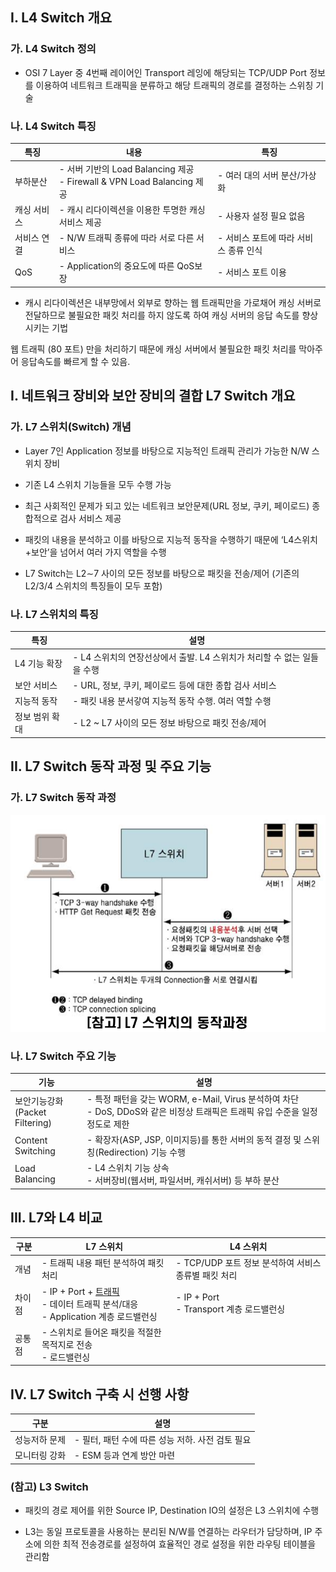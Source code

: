 ## I. L4 Switch 개요

### 가. L4 Switch 정의
- OSI 7 Layer 중 4번째 레이어인 Transport 레잉에 해당되는 TCP/UDP Port 정보를 이용하여 네트워크 트래픽을 분류하고 해당 트래픽의 경로를 결정하는 스위칭 기술

### 나. L4 Switch 특징
특징 | 내용 | 특징
-- | -- | --
부하분산 | - 서버 기반의 Load Balancing 제공<br>- Firewall & VPN Load Balancing 제공 | - 여러 대의 서버 분산/가상화
캐싱 서비스 | - 캐시 리다이렉션을 이용한 투명한 캐싱 서비스 제공 | - 사용자 설정 필요 없음<br>
서비스 연결| - N/W 트래픽 종류에 따라 서로 다른 서비스 | - 서비스 포트에 따라 서비스 종류 인식
QoS | - Application의 중요도에 따른 QoS보장 | - 서비스 포트 이용

- 캐시 리다이렉션은 내부망에서 외부로 향하는 웹 트래픽만을 가로채어 캐싱 서버로 전달하므로 불필요한 패킷 처리를 하지 않도록 하여 캐싱 서버의 응답 속도를 향상시키는 기법 


웹 트래픽 (80 포트) 만을 처리하기 때문에 캐싱 서버에서 불필요한 패킷 처리를 막아주어 응답속도를 빠르게 할 수 있음.


## I. 네트워크 장비와 보안 장비의 결합 L7 Switch 개요


### 가. L7 스위치(Switch) 개념 
- Layer 7인 Application 정보를 바탕으로 지능적인 트래픽 관리가 가능한 N/W 스위치 장비
 
- 기존 L4 스위치 기능들을 모두 수행 가능
- 최근 사회적인 문제가 되고 있는 네트워크 보안문제(URL 정보, 쿠키, 페이로드) 종합적으로 검사 서비스 제공
- 패킷의 내용을 분석하고 이를 바탕으로 지능적 동작을 수행하기 때문에 ‘L4스위치+보안’을 넘어서 여러 가지 역할을 수행
- L7 Switch는 L2∼7 사이의 모든 정보를 바탕으로 패킷을 전송/제어
(기존의 L2/3/4 스위치의 특징들이 모두 포함)

### 나. L7 스위치의 특징
특징 | 설명
-- | --
L4 기능 확장 | - L4 스위치의 연장선상에서 출발. L4 스위치가 처리할 수 없는 일들을 수행
보안 서비스 | - URL, 정보, 쿠키, 페이로드 등에 대한 종합 검사 서비스
지능적 동작 | - 패킷 내용 분서갛여 지능적 동작 수행. 여러 역할 수행
정보 범위 확대 | - L2 ~ L7 사이의 모든 정보 바탕으로 패킷 전송/제어

## II. L7 Switch 동작 과정 및 주요 기능

### 가. L7 Switch 동작 과정
![Alt text](./images/DN004_2.png)

### 나. L7 Switch 주요 기능
기능 | 설명
-- | --
보안기능강화<br>(Packet Filtering) | - 특정 패턴을 갖는 WORM, e-Mail, Virus 분석하여 차단<br>- DoS, DDoS와 같은 비정상 트래픽은 트래픽 유입 수준을 일정 정도로 제한
Content Switching | - 확장자(ASP, JSP, 이미지등)를 통한 서버의 동적 결정 및 스위칭(Redirection) 기능 수행
Load Balancing | - L4 스위치 기능 상속<br>- 서버장비(웹서버, 파일서버, 캐쉬서버) 등 부하 분산

## III. L7와 L4 비교

구분 | L7 스위치 | L4 스위치
-- | -- | --
개념| - 트래픽 내용 패턴 분석하여 패킷 처리 | - TCP/UDP 포트 정보 분석하여 서비스 종류별 패킷 처리
차이점 | - IP + Port + <u>트래픽</u><br> - 데이터 트래픽 분석/대응<br>- Application 계층 로드밸런싱 | - IP + Port<br> - Transport 계층 로드밸런싱
공통점 | - 스위치로 들어온 패킷을 적절한 목적지로 전송<br> - 로드밸런싱


## IV. L7 Switch 구축 시 선행 사항
구분 | 설명
-- | --
성능저하 문제 | - 필터, 패턴 수에 따른 성능 저하. 사전 검토 필요
모니터링 강화 | - ESM 등과 연계 방안 마련


### (참고) L3 Switch
- 패킷의 경로 제어를 위한 Source IP, Destination IO의 설정은 L3 스위치에 수행

- L3는 동일 프로토콜을 사용하는 분리된 N/W를 연결하는 라우터가 담당하며, IP 주소에 의한 최적 전송경로를 설정하여 효율적인 경로 설정을 위한 라우팅 테이블을 관리함
